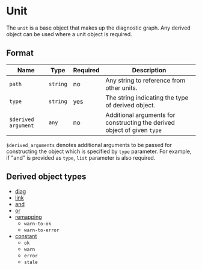 # Unit

The `unit` is a base object that makes up the diagnostic graph.
Any derived object can be used where a unit object is required.

## Format

| Name                | Type     | Required | Description                                                              |
| ------------------- | -------- | -------- | ------------------------------------------------------------------------ |
| `path`              | `string` | no       | Any string to reference from other units.                                |
| `type`              | `string` | yes      | The string indicating the type of derived object.                        |
| `$derived argument` | `any`    | no       | Additional arguments for constructing the derived object of given `type` |

`$derived_arguments` denotes additional arguments to be passed for constructing the object which is specified by `type` parameter. For example, if "and" is provided as `type`, `list` parameter is also required.

## Derived object types

- [diag](./unit/diag.md)
- [link](./unit/link.md)
- [and](./unit/and.md)
- [or](./unit/or.md)
- [remapping](./unit/remap.md)
  - `warn-to-ok`
  - `warn-to-error`
- [constant](./unit/const.md)
  - `ok`
  - `warn`
  - `error`
  - `stale`
